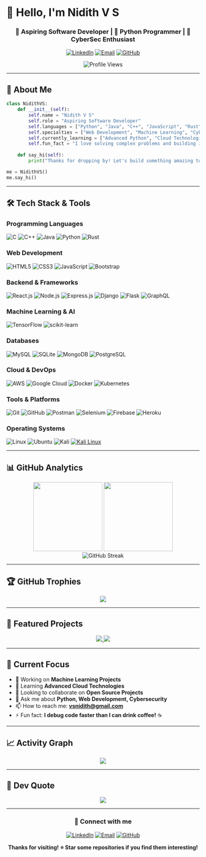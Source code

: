 # 👋 Hello, I'm Nidith V S

<div align="center">
  
  ### 🚀 Aspiring Software Developer | 🐍 Python Programmer | 🔐 CyberSec Enthusiast
  
  [![LinkedIn](https://img.shields.io/badge/LinkedIn-0077B5?style=for-the-badge&logo=linkedin&logoColor=white)](https://www.linkedin.com/in/nidith/)
  [![Email](https://img.shields.io/badge/Email-D14836?style=for-the-badge&logo=gmail&logoColor=white)](mailto:vsnidith@gmail.com)
  [![GitHub](https://img.shields.io/badge/GitHub-100000?style=for-the-badge&logo=github&logoColor=white)](https://github.com/0xfarben)
  
  ![Profile Views](https://komarev.com/ghpvc/?username=0xfarben&color=blueviolet&style=flat-square)
  
</div>

---

## 🎯 About Me

```python
class NidithVS:
    def __init__(self):
        self.name = "Nidith V S"
        self.role = "Aspiring Software Developer"
        self.languages = ["Python", "Java", "C++", "JavaScript", "Rust"]
        self.specialties = ["Web Development", "Machine Learning", "Cybersecurity"]
        self.currently_learning = ["Advanced Python", "Cloud Technologies", "DevOps"]
        self.fun_fact = "I love solving complex problems and building innovative solutions!"
    
    def say_hi(self):
        print("Thanks for dropping by! Let's build something amazing together!")

me = NidithVS()
me.say_hi()
```

---

## 🛠️ Tech Stack & Tools

### Programming Languages
![C](https://img.shields.io/badge/C-00599C?style=for-the-badge&logo=c&logoColor=white)
![C++](https://img.shields.io/badge/C%2B%2B-00599C?style=for-the-badge&logo=c%2B%2B&logoColor=white)
![Java](https://img.shields.io/badge/Java-ED8B00?style=for-the-badge&logo=java&logoColor=white)
![Python](https://img.shields.io/badge/Python-3776AB?style=for-the-badge&logo=python&logoColor=white)
![Rust](https://img.shields.io/badge/Rust-000000?style=for-the-badge&logo=rust&logoColor=white)

### Web Development
![HTML5](https://img.shields.io/badge/HTML5-E34F26?style=for-the-badge&logo=html5&logoColor=white)
![CSS3](https://img.shields.io/badge/CSS3-1572B6?style=for-the-badge&logo=css3&logoColor=white)
![JavaScript](https://img.shields.io/badge/JavaScript-F7DF1E?style=for-the-badge&logo=javascript&logoColor=black)
![Bootstrap](https://img.shields.io/badge/Bootstrap-563D7C?style=for-the-badge&logo=bootstrap&logoColor=white)

### Backend & Frameworks
![React.js](https://img.shields.io/badge/-ReactJs-61DAFB?logo=react&logoColor=white&style=for-the-badge)
![Node.js](https://img.shields.io/badge/Node.js-43853D?style=for-the-badge&logo=node.js&logoColor=white)
![Express.js](https://img.shields.io/badge/Express.js-404D59?style=for-the-badge)
![Django](https://img.shields.io/badge/Django-092E20?style=for-the-badge&logo=django&logoColor=white)
![Flask](https://img.shields.io/badge/Flask-000000?style=for-the-badge&logo=flask&logoColor=white)
![GraphQL](https://img.shields.io/badge/GraphQL-E10098?style=for-the-badge&logo=graphql&logoColor=white)

### Machine Learning & AI
![TensorFlow](https://img.shields.io/badge/TensorFlow-FF6F00?style=for-the-badge&logo=tensorflow&logoColor=white)
![scikit-learn](https://img.shields.io/badge/scikit--learn-F7931E?style=for-the-badge&logo=scikit-learn&logoColor=white)

### Databases
![MySQL](https://img.shields.io/badge/MySQL-00000F?style=for-the-badge&logo=mysql&logoColor=white)
![SQLite](https://img.shields.io/badge/SQLite-07405E?style=for-the-badge&logo=sqlite&logoColor=white)
![MongoDB](https://img.shields.io/badge/MongoDB-4EA94B?style=for-the-badge&logo=mongodb&logoColor=white)
![PostgreSQL](https://img.shields.io/badge/PostgreSQL-316192?style=for-the-badge&logo=postgresql&logoColor=white)

### Cloud & DevOps
![AWS](https://img.shields.io/badge/AWS-FF9900?style=for-the-badge&logo=amazon-aws&logoColor=white)
![Google Cloud](https://img.shields.io/badge/Google%20Cloud-4285F4?style=for-the-badge&logo=google-cloud&logoColor=white)
![Docker](https://img.shields.io/badge/Docker-2496ED?style=for-the-badge&logo=docker&logoColor=white)
![Kubernetes](https://img.shields.io/badge/Kubernetes-326CE5?style=for-the-badge&logo=kubernetes&logoColor=white)

### Tools & Platforms
![Git](https://img.shields.io/badge/Git-F05032?style=for-the-badge&logo=git&logoColor=white)
![GitHub](https://img.shields.io/badge/GitHub-100000?style=for-the-badge&logo=github&logoColor=white)
![Postman](https://img.shields.io/badge/Postman-FF6C37?style=for-the-badge&logo=postman&logoColor=white)
![Selenium](https://img.shields.io/badge/Selenium-43B02A?style=for-the-badge&logo=selenium&logoColor=white)
![Firebase](https://img.shields.io/badge/Firebase-FFCA28?style=for-the-badge&logo=firebase&logoColor=black)
![Heroku](https://img.shields.io/badge/Heroku-430098?style=for-the-badge&logo=heroku&logoColor=white)

### Operating Systems
![Linux](https://img.shields.io/badge/Linux-FCC624?style=for-the-badge&logo=linux&logoColor=black)
![Ubuntu](https://img.shields.io/badge/Ubuntu-E95420?style=for-the-badge&logo=ubuntu&logoColor=white)
![Kali](https://img.shields.io/badge/Kali-268BEE?style=for-the-badge&logo=kalilinux&logoColor=white)
[![Kali Linux](https://img.shields.io/badge/Kali%20Linux-557C94?logo=kalilinux&logoColor=fff)](#)

---

## 📊 GitHub Analytics

<div align="center">
  <img height="180em" src="https://github-readme-stats.vercel.app/api?username=0xfarben&show_icons=true&theme=tokyonight&include_all_commits=true&count_private=true"/>
  <img height="180em" src="https://github-readme-stats.vercel.app/api/top-langs/?username=0xfarben&layout=compact&langs_count=8&theme=tokyonight"/>
</div>

<div align="center">
  <img src="https://github-readme-streak-stats.herokuapp.com/?user=0xfarben&theme=tokyonight" alt="GitHub Streak"/>
</div>

---

## 🏆 GitHub Trophies

<div align="center">
  <img src="https://github-profile-trophy.vercel.app/?username=0xfarben&theme=tokyonight&no-frame=false&no-bg=false&margin-w=4"/>
</div>

---

## 🌟 Featured Projects

<div align="center">
  <a href="https://github.com/0xfarben/project1">
    <img src="https://github-readme-stats.vercel.app/api/pin/?username=0xfarben&repo=FinForesight&theme=tokyonight"/>
  </a>
  <a href="https://github.com/0xfarben/project2">
    <img src="https://github-readme-stats.vercel.app/api/pin/?username=0xfarben&repo=event-iq&theme=tokyonight"/>
  </a>
</div>

---

## 🎯 Current Focus

- 🔭 Working on **Machine Learning Projects**
- 🌱 Learning **Advanced Cloud Technologies**
- 👯 Looking to collaborate on **Open Source Projects**
- 💬 Ask me about **Python, Web Development, Cybersecurity**
- 📫 How to reach me: **vsnidith@gmail.com**
- ⚡ Fun fact: **I debug code faster than I can drink coffee!** ☕

---

## 📈 Activity Graph

<div align="center">
  <img src="https://github-readme-activity-graph.vercel.app/graph?username=0xfarben&theme=tokyo-night&hide_border=true"/>
</div>

---

## 💭 Dev Quote

<div align="center">
  <img src="https://quotes-github-readme.vercel.app/api?type=horizontal&theme=tokyonight"/>
</div>

---

<div align="center">
  
  ### 🤝 Connect with me
  
  [![LinkedIn](https://img.shields.io/badge/LinkedIn-0077B5?style=for-the-badge&logo=linkedin&logoColor=white)](https://www.linkedin.com/in/nidith/)
  [![Email](https://img.shields.io/badge/Email-D14836?style=for-the-badge&logo=gmail&logoColor=white)](mailto:vsnidith@gmail.com)
  [![GitHub](https://img.shields.io/badge/GitHub-100000?style=for-the-badge&logo=github&logoColor=white)](https://github.com/0xfarben)
  
  **Thanks for visiting! ⭐ Star some repositories if you find them interesting!**
  
</div>
